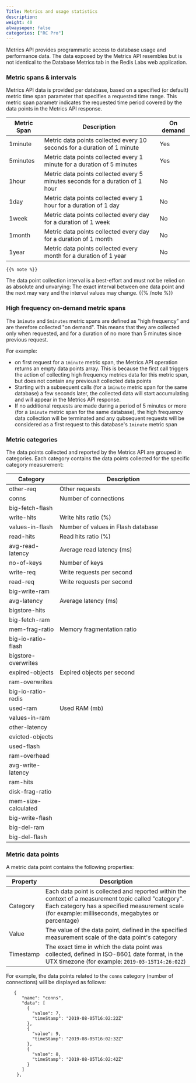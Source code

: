 ```yaml
---
Title: Metrics and usage statistics
description: 
weight: 40
alwaysopen: false
categories: ["RC Pro"]
---
```


Metrics API provides programmatic access to database usage and performance data.
The data exposed by the Metrics API resembles but is not identical to the Database Metrics tab in the Redis Labs web application.

### Metric spans & intervals

Metrics API data is provided per database, based on a specified (or default) metric time span parameter that specifies a requested time range. This metric span parametr indicates the requested time period covered by the data points in the Metrics API response.

| Metric Span | Description <img width=500/> | On demand |
|---|---|---|
| 1minute  | Metric data points collected every 10 seconds for a duration of 1 minute | Yes |
| 5minutes  | Metric data points collected every 1 minute for a duration of 5 minutes | Yes |
| 1hour  | Metric data points collected every 5 minutes seconds for a duration of 1 hour | No |
| 1day  | Metric data points collected every 1 hour for a duration of 1 day | No |
| 1week  | Metric data points collected every day for a duration of 1 week | No |
| 1month  | Metric data points collected every day for a duration of 1 month | No |
| 1year  | Metric data points collected every month for a duration of 1 year | No |


    {{% note %}}
The data point collection interval is a best-effort and must not be relied on as absolute and unvarying: The exact interval between one data point and the next may vary and the interval values may change.
    {{% /note %}}


### High frequency on-demand metric spans

The `1minute` and `5minutes` metric spans are defined as "high frequency" and are therefore collected "on demand". This means that they are collected only when requested, and for a duration of no more than 5 minutes since previous request. 

For example:

* on first request for a `1minute` metric span, the Metrics API operation returns an empty data points array. This is because the first call triggers the action of collecting high frequency metrics data for this metric span, but does not contain any previouslt collected data points
* Starting with a subsequent calls (for a `1minute` metric span for the same database) a few seconds later, the collected data will start accumulating and will appear in the Metrics API response.
* If no additional requests are made during a period of 5 minutes or more (for a `1minute` metric span for the same database), the high frequency data collection will be terminated and any qubsequent requests will be considered as a first request to this database's `1minute` metric span

### Metric categories

The data points collected and reported by the Metrics API are grouped in categories. Each category contains the data points collected for the specific category measurement:

| Category | Description <img width=500/> |
|---|---|
| other-req | Other requests |
| conns | Number of connections |
| big-fetch-flash |  |
| write-hits | Write hits ratio (%) |
| values-in-flash | Number of values in Flash database |
| read-hits | Read hits ratio (%) |
| avg-read-latency | Average read latency (ms) |
| no-of-keys | Number of keys |
| write-req | Write requests per second |
| read-req | Write requests per second |
| big-write-ram |  |
| avg-latency | Average latency (ms) |
| bigstore-hits |  |
| big-fetch-ram |  |
| mem-frag-ratio | Memory fragmentation ratio |
| big-io-ratio-flash |  |
| bigstore-overwrites |  |
| expired-objects | Expired objects per second |
| ram-overwrites |  |
| big-io-ratio-redis |  |
| used-ram | Used RAM (mb) |
| values-in-ram |  |
| other-latency |  |
| evicted-objects |  |
| used-flash |  |
| ram-overhead |  |
| avg-write-latency |  |
| ram-hits |  |
| disk-frag-ratio |  |
| mem-size-calculated |  |
| big-write-flash |  |
| big-del-ram |  |
| big-del-flash |  |


### Metric data points


A metric data point contains the following properties:

| Property | Description |
|---|---|
| Category | Each data point is collected and reported within the context of a measurement topic called "category". Each category has a specified measurement scale (for example: milliseconds, megabytes or percentage) |
| Value | The value of the data point, defined in the specified measurement scale of the data point's category  |
| Timestamp | The exact time in which the data point was collected, defined in ISO-8601 date format, in the UTX timezone (for example: `2019-03-15T14:26:02Z`) |

For example, the data points related to the `conns` category (number of connections) will be displayed as follows:

```
   {
      "name": "conns",
      "data": [
        {
          "value": 7,
          "timeStamp": "2019-08-05T16:02:22Z"
        },
        {
          "value": 9,
          "timeStamp": "2019-08-05T16:02:32Z"
        },
        {
          "value": 8,
          "timeStamp": "2019-08-05T16:02:42Z"
        }
      ]
    },
```

